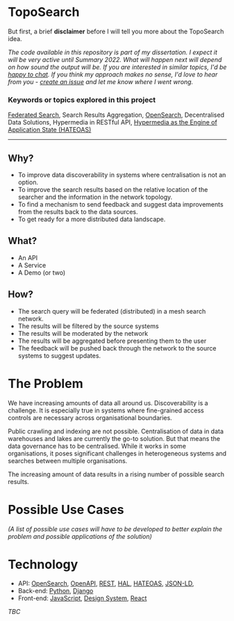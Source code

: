 # TopoSearch

But first, a brief **disclaimer** before I will tell you more about the TopoSearch idea. 

*The code available in this repository is part of my dissertation. I expect it will be very active until Summary 2022. What will happen next will depend on how sound the output will be. If you are interested in similar topics, I'd be [happy to chat](https://www.linkedin.com/in/michalporeba/). If you think my approach makes no sense, I'd love to hear from you - [create an issue](https://github.com/michalporeba/toposearch/issues/new/choose) and let me know where I went wrong.*

### Keywords or topics explored in this project

[Federated Search](https://en.wikipedia.org/wiki/Federated_search), Search Results Aggregation, [OpenSearch](https://en.wikipedia.org/wiki/OpenSearch), Decentralised Data Solutions, Hypermedia in RESTful API, [Hypermedia as the Engine of Application State (HATEOAS)](https://en.wikipedia.org/wiki/HATEOAS)

---

## Why? 

* To improve data discoverability in systems where centralisation is not an option. 
* To improve the search results based on the relative location of the searcher and the information in the network topology. 
* To find a mechanism to send feedback and suggest data improvements from the results back to the data sources.
* To get ready for a more distributed data landscape. 

## What?

* An API 
* A Service 
* A Demo (or two)

## How? 
* The search query will be federated (distributed) in a mesh search network.
* The results will be filtered by the source systems 
* The results will be moderated by the network
* The results will be aggregated before presenting them to the user
* The feedback will be pushed back through the network to the source systems to suggest updates. 


# The Problem

We have increasing amounts of data all around us. Discoverability is a challenge. It is especially true in systems where fine-grained access controls are necessary across organisational boundaries. 

Public crawling and indexing are not possible. Centralisation of data in data warehouses and lakes are currently the go-to solution. But that means the data governance has to be centralised. While it works in some organisations, it poses significant challenges in heterogeneous systems and searches between multiple organisations. 

The increasing amount of data results in a rising number of possible search results. 

# Possible Use Cases

*(A list of possible use cases will have to be developed to better explain the problem and possible applications of the solution)*

# Technology 

* API: [OpenSearch](https://en.wikipedia.org/wiki/OpenSearch), [OpenAPI](https://swagger.io/specification/), [REST](https://en.wikipedia.org/wiki/Representational_state_transfer), [HAL](https://en.wikipedia.org/wiki/Hypertext_Application_Language), [HATEOAS](https://en.wikipedia.org/wiki/HATEOAS), [JSON-LD](https://json-ld.org/), 
* Back-end: [Python](https://www.python.org/), [Django](https://www.djangoproject.com/)
* Front-end: [JavaScript](https://en.wikipedia.org/wiki/JavaScript), [Design System](https://design-system.service.gov.uk/), [React](https://reactjs.org/)

*TBC*
